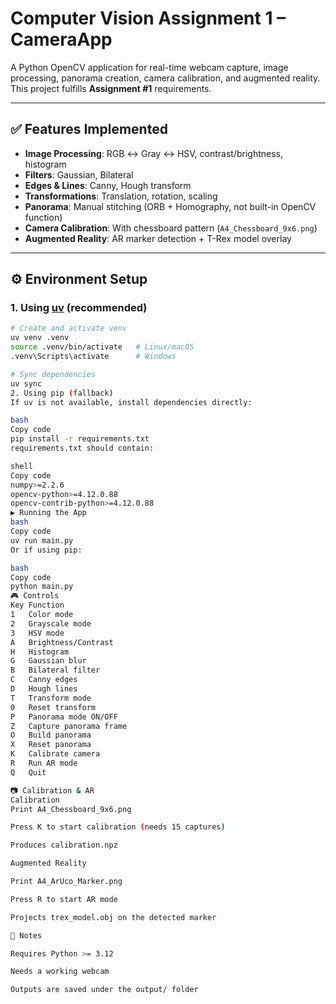 # Computer Vision Assignment 1 – CameraApp

A Python OpenCV application for real-time webcam capture, image processing, panorama creation, camera calibration, and augmented reality.  
This project fulfills **Assignment #1** requirements.

---

## ✅ Features Implemented

- **Image Processing**: RGB ↔ Gray ↔ HSV, contrast/brightness, histogram  
- **Filters**: Gaussian, Bilateral  
- **Edges & Lines**: Canny, Hough transform  
- **Transformations**: Translation, rotation, scaling  
- **Panorama**: Manual stitching (ORB + Homography, not built-in OpenCV function)  
- **Camera Calibration**: With chessboard pattern (`A4_Chessboard_9x6.png`)  
- **Augmented Reality**: AR marker detection + T-Rex model overlay  

---

## ⚙️ Environment Setup

### 1. Using [uv](https://github.com/astral-sh/uv) (recommended)

```bash
# Create and activate venv
uv venv .venv
source .venv/bin/activate   # Linux/macOS
.venv\Scripts\activate      # Windows

# Sync dependencies
uv sync
2. Using pip (fallback)
If uv is not available, install dependencies directly:

bash
Copy code
pip install -r requirements.txt
requirements.txt should contain:

shell
Copy code
numpy>=2.2.6
opencv-python>=4.12.0.88
opencv-contrib-python>=4.12.0.88
▶️ Running the App
bash
Copy code
uv run main.py
Or if using pip:

bash
Copy code
python main.py
🎮 Controls
Key	Function
1	Color mode
2	Grayscale mode
3	HSV mode
A	Brightness/Contrast
H	Histogram
G	Gaussian blur
B	Bilateral filter
C	Canny edges
D	Hough lines
T	Transform mode
0	Reset transform
P	Panorama mode ON/OFF
Z	Capture panorama frame
O	Build panorama
X	Reset panorama
K	Calibrate camera
R	Run AR mode
Q	Quit

📷 Calibration & AR
Calibration
Print A4_Chessboard_9x6.png

Press K to start calibration (needs 15 captures)

Produces calibration.npz

Augmented Reality

Print A4_ArUco_Marker.png

Press R to start AR mode

Projects trex_model.obj on the detected marker

📝 Notes

Requires Python >= 3.12

Needs a working webcam

Outputs are saved under the output/ folder